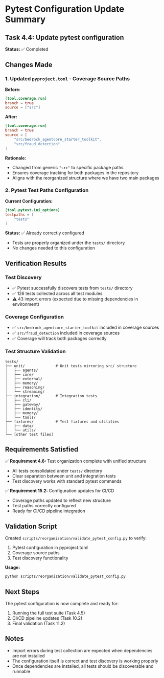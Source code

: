 # Pytest Configuration Update Summary

## Task 4.4: Update pytest configuration

**Status:** ✅ Completed

## Changes Made

### 1. Updated `pyproject.toml` - Coverage Source Paths

**Before:**
```toml
[tool.coverage.run]
branch = true
source = ["src"]
```

**After:**
```toml
[tool.coverage.run]
branch = true
source = [
    "src/bedrock_agentcore_starter_toolkit",
    "src/fraud_detection"
]
```

**Rationale:** 
- Changed from generic `"src"` to specific package paths
- Ensures coverage tracking for both packages in the repository
- Aligns with the reorganized structure where we have two main packages

### 2. Pytest Test Paths Configuration

**Current Configuration:**
```toml
[tool.pytest.ini_options]
testpaths = [
    "tests"
]
```

**Status:** ✅ Already correctly configured
- Tests are properly organized under the `tests/` directory
- No changes needed to this configuration

## Verification Results

### Test Discovery
- ✅ Pytest successfully discovers tests from `tests/` directory
- ✅ 126 tests collected across all test modules
- ⚠️ 43 import errors (expected due to missing dependencies in environment)

### Coverage Configuration
- ✅ `src/bedrock_agentcore_starter_toolkit` included in coverage sources
- ✅ `src/fraud_detection` included in coverage sources
- ✅ Coverage will track both packages correctly

### Test Structure Validation
```
tests/
├── unit/              # Unit tests mirroring src/ structure
│   ├── agents/
│   ├── core/
│   ├── external/
│   ├── memory/
│   ├── reasoning/
│   └── streaming/
├── integration/       # Integration tests
│   ├── cli/
│   ├── gateway/
│   ├── identity/
│   ├── memory/
│   └── tools/
├── fixtures/          # Test fixtures and utilities
│   ├── data/
│   └── utils/
└── [other test files]
```

## Requirements Satisfied

✅ **Requirement 4.6:** Test organization complete with unified structure
- All tests consolidated under `tests/` directory
- Clear separation between unit and integration tests
- Test discovery works with standard pytest commands

✅ **Requirement 15.2:** Configuration updates for CI/CD
- Coverage paths updated to reflect new structure
- Test paths correctly configured
- Ready for CI/CD pipeline integration

## Validation Script

Created `scripts/reorganization/validate_pytest_config.py` to verify:
1. Pytest configuration in pyproject.toml
2. Coverage source paths
3. Test discovery functionality

**Usage:**
```bash
python scripts/reorganization/validate_pytest_config.py
```

## Next Steps

The pytest configuration is now complete and ready for:
1. Running the full test suite (Task 4.5)
2. CI/CD pipeline updates (Task 10.2)
3. Final validation (Task 11.2)

## Notes

- Import errors during test collection are expected when dependencies are not installed
- The configuration itself is correct and test discovery is working properly
- Once dependencies are installed, all tests should be discoverable and runnable
